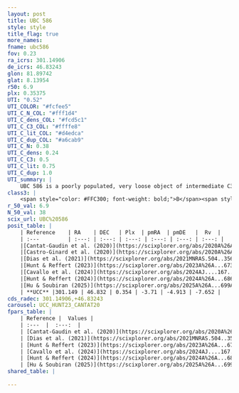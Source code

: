 ```yaml
---
layout: post
title: UBC 586
style: style
title_flag: true
more_names: 
fname: ubc586
fov: 0.23
ra_icrs: 301.14906
de_icrs: 46.83243
glon: 81.89742
glat: 8.13954
r50: 6.9
plx: 0.35375
UTI: "0.52"
UTI_COLOR: "#fcfee5"
UTI_C_N_COL: "#fff1d4"
UTI_C_dens_COL: "#fcd5c1"
UTI_C_C3_COL: "#ffffe8"
UTI_C_lit_COL: "#d4edca"
UTI_C_dup_COL: "#a6cab9"
UTI_C_N: 0.38
UTI_C_dens: 0.24
UTI_C_C3: 0.5
UTI_C_lit: 0.75
UTI_C_dup: 1.0
UTI_summary: |
    UBC 586 is a poorly populated, very loose object of intermediate C3 quality. It is well-studied in the literature.
class3: |
    <span style="color: #FFC300; font-weight: bold;">B</span><span style="color: #FFC300; font-weight: bold;">B</span>
r_50_val: 6.9
N_50_val: 38
scix_url: UBC%20586
posit_table: |
    | Reference    | RA    | DEC   | Plx  | pmRA  | pmDE   |  Rv  |
    | :---         | :---: | :---: | :---: | :---: | :---: | :---: |
    |[Cantat-Gaudin et al. (2020)](https://scixplorer.org/abs/2020A%26A...640A...1C) | 301.081 | 46.8 | 0.343 | -3.75 | -4.912 | -- |
    |[Castro-Ginard et al. (2020)](https://scixplorer.org/abs/2020A%26A...635A..45C) | 301.091 | 46.822 | 0.347 | -3.738 | -4.888 | -- |
    |[Dias et al. (2021)](https://scixplorer.org/abs/2021MNRAS.504..356D) | 301.086 | 46.821 | 0.336 | -3.727 | -4.887 | -5.221 |
    |[Hunt & Reffert (2023)](https://scixplorer.org/abs/2023A%26A...673A.114H) | 301.072 | 46.718 | 0.343 | -3.682 | -4.943 | -7.213 |
    |[Cavallo et al. (2024)](https://scixplorer.org/abs/2024AJ....167...12C) | 301.091 | 46.783 | 0.355 | -- | -- | -- |
    |[Hunt & Reffert (2024)](https://scixplorer.org/abs/2024A%26A...686A..42H) | 301.072 | 46.718 | 0.343 | -3.682 | -4.943 | -7.213 |
    |[Hu & Soubiran (2025)](https://scixplorer.org/abs/2025A%26A...699A.246H) | 301.091 | 46.782 | -- | -- | -- | -- |
    | **UCC** |301.149 | 46.832 | 0.354 | -3.71 | -4.913 | -7.652 | 
cds_radec: 301.14906,+46.83243
carousel: UCC_HUNT23_CANTAT20
fpars_table: |
    | Reference |  Values |
    | :---  |  :---:  |
    | [Cantat-Gaudin et al. (2020)](https://scixplorer.org/abs/2020A%26A...640A...1C) | `AVNN=1.11, DMNN=12.06, AgeNN=9.04` |
    | [Dias et al. (2021)](https://scixplorer.org/abs/2021MNRAS.504..356D) | `Av=1.738, Dist=2716, logage=8.887, [Fe/H]=-0.001` |
    | [Hunt & Reffert (2023)](https://scixplorer.org/abs/2023A%26A...673A.114H) | `AV50=1.257, diffAV50=1.114, MOD50=12.026, logAge50=8.779` |
    | [Cavallo et al. (2024)](https://scixplorer.org/abs/2024AJ....167...12C) | `AV50=1.08, dMod50=11.48, logAge50=9.16, [Fe/H]50=0.16` |
    | [Hunt & Reffert (2024)](https://scixplorer.org/abs/2024A%26A...686A..42H) | `MassJ=76.1640` |
    | [Hu & Soubiran (2025)](https://scixplorer.org/abs/2025A%26A...699A.246H) | `MA22=-0.03, MA23f=-0.25, MA23g=-0.07, MZ23=-0.22, MK24=-0.17, MF24=-0.19` |
shared_table: |
    
---
```

